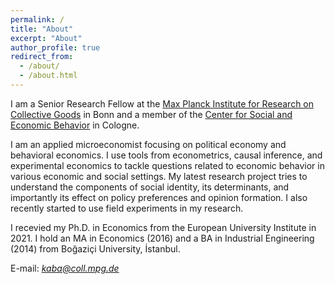 ```yaml
---
permalink: /
title: "About"
excerpt: "About"
author_profile: true
redirect_from: 
  - /about/
  - /about.html
---
```


I am a Senior Research Fellow at the [Max Planck Institute for Research on Collective Goods](https://www.coll.mpg.de/) in Bonn and a member of the [Center for Social and Economic Behavior](https://c-seb.de/en/) in Cologne. 

I am an applied microeconomist focusing on political economy and behavioral economics. I use tools from econometrics, causal inference, and experimental economics to tackle questions related to economic behavior in various economic and social settings. My latest research project tries to understand the components of social identity, its determinants, and importantly its effect on policy preferences and opinion formation. I also recently started to use field experiments in my research.

I recevied my Ph.D. in Economics from the European University Institute in 2021. I hold an MA in Economics (2016) and a BA in Industrial Engineering (2014) from Boğaziçi University, İstanbul.

E-mail: *kaba@coll.mpg.de*


